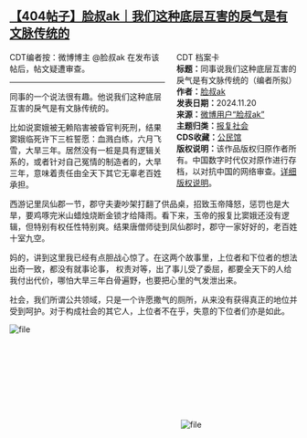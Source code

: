 <!--1732101089000-->
[【404帖子】脸叔ak｜我们这种底层互害的戾气是有文脉传统的](https://chinadigitaltimes.net/chinese/713252.html)
------

<div style="width:42%;float:right;padding-left:20px;"><div class="su-spoiler su-spoiler-style-fancy su-spoiler-icon-chevron-circle" data-scroll-offset="0" data-anchor-in-url="no"><div class="su-spoiler-title" tabindex="0" role="button"><span class="su-spoiler-icon"></span>CDT 档案卡</div><div class="su-spoiler-content su-u-clearfix su-u-trim"><strong>标题：</strong>同事说我们这种底层互害的戾气是有文脉传统的（编者所拟）<br><strong>作者：</strong><a href="https://chinadigitaltimes.net/space/脸叔ak" target="_blank">脸叔ak</a><br><strong>发表日期：</strong>2024.11.20<br><strong>来源：</strong><a href="" target="_blank">微博用户“脸叔ak”</a><br><strong>主题归类：</strong><a href="https://chinadigitaltimes.net/space/报复社会" target="_blank">报复社会</a><br><strong>CDS收藏：</strong><a href="https://chinadigitaltimes.net/space/%E5%85%AC%E6%B0%91%E9%A6%86" target="_blank" rel="noopener">公民馆</a><br><strong>版权说明：</strong>该作品版权归原作者所有。中国数字时代仅对原作进行存档，以对抗中国的网络审查。<a href="https://chinadigitaltimes.net/chinese/copyright">详细版权说明</a>。</div></div></div><p>CDT编者按：微博博主 @脸叔ak 在发布该帖后，帖文疑遭审查。</p><hr><p>同事的一个说法很有趣。他说我们这种底层互害的戾气是有文脉传统的。</p><p>比如说窦娥被无赖陷害被昏官判死刑，结果窦娥临死许下三桩誓愿：血溅白练，六月飞雪，大旱三年。居然没有一桩是具有逻辑关系的，或者针对自己冤情的制造者的，大旱三年，意味着责任由全天下其它无辜老百姓承担。</p><p>西游记里凤仙郡一节，郡守夫妻吵架打翻了供品桌，招致玉帝降怒，惩罚也是大旱，要鸡啄完米山蜡烛烧断金锁才给降雨。看下来，玉帝的报复比窦娥还没有逻辑，但特别有权任性特别爽。结果唐僧师徒到凤仙郡时，郡守一家好好的，老百姓十室九空。</p><p>妈的，讲到这里我已经有点胆战心惊了。在这两个故事里，上位者和下位者的想法出奇一致，都没有就事论事， 权责对等，出了事儿受了委屈，都要全天下的人给我付出代价，哪怕大旱三年白骨遍野，也要把心里的气发泄出来。</p><p>社会，我们所谓公共领域，只是一个许愿撒气的厕所，从来没有获得真正的地位并受到呵护。对于构成社会的其它人，上位者不在乎，失意的下位者们亦是如此。</p><p><img decoding="async" src="https://chinadigitaltimes.net/chinese/files/2024/11/image-1732091125891.png" alt="file"></p><p><img decoding="async" src="data:image/svg+xml,%3Csvg%20xmlns='http://www.w3.org/2000/svg'%20viewBox='0%200%200%200'%3E%3C/svg%3E" alt="file" data-lazy-src="https://chinadigitaltimes.net/chinese/files/2024/11/image-1732091194606.png"><noscript><img decoding="async" src="https://chinadigitaltimes.net/chinese/files/2024/11/image-1732091194606.png" alt="file"></noscript></p><div class="addtoany_share_save_container addtoany_content addtoany_content_bottom"><div class="a2a_kit a2a_kit_size_32 addtoany_list" data-a2a-url="https://chinadigitaltimes.net/chinese/713252.html" data-a2a-title="【404帖子】脸叔ak｜我们这种底层互害的戾气是有文脉传统的"><a class="a2a_button_facebook" href="https://www.addtoany.com/add_to/facebook?linkurl=https%3A%2F%2Fchinadigitaltimes.net%2Fchinese%2F713252.html&amp;linkname=%E3%80%90404%E5%B8%96%E5%AD%90%E3%80%91%E8%84%B8%E5%8F%94ak%EF%BD%9C%E6%88%91%E4%BB%AC%E8%BF%99%E7%A7%8D%E5%BA%95%E5%B1%82%E4%BA%92%E5%AE%B3%E7%9A%84%E6%88%BE%E6%B0%94%E6%98%AF%E6%9C%89%E6%96%87%E8%84%89%E4%BC%A0%E7%BB%9F%E7%9A%84" title="Facebook" rel="nofollow noopener" target="_blank"></a><a class="a2a_button_twitter" href="https://www.addtoany.com/add_to/twitter?linkurl=https%3A%2F%2Fchinadigitaltimes.net%2Fchinese%2F713252.html&amp;linkname=%E3%80%90404%E5%B8%96%E5%AD%90%E3%80%91%E8%84%B8%E5%8F%94ak%EF%BD%9C%E6%88%91%E4%BB%AC%E8%BF%99%E7%A7%8D%E5%BA%95%E5%B1%82%E4%BA%92%E5%AE%B3%E7%9A%84%E6%88%BE%E6%B0%94%E6%98%AF%E6%9C%89%E6%96%87%E8%84%89%E4%BC%A0%E7%BB%9F%E7%9A%84" title="Twitter" rel="nofollow noopener" target="_blank"></a><a class="a2a_button_telegram" href="https://www.addtoany.com/add_to/telegram?linkurl=https%3A%2F%2Fchinadigitaltimes.net%2Fchinese%2F713252.html&amp;linkname=%E3%80%90404%E5%B8%96%E5%AD%90%E3%80%91%E8%84%B8%E5%8F%94ak%EF%BD%9C%E6%88%91%E4%BB%AC%E8%BF%99%E7%A7%8D%E5%BA%95%E5%B1%82%E4%BA%92%E5%AE%B3%E7%9A%84%E6%88%BE%E6%B0%94%E6%98%AF%E6%9C%89%E6%96%87%E8%84%89%E4%BC%A0%E7%BB%9F%E7%9A%84" title="Telegram" rel="nofollow noopener" target="_blank"></a><a class="a2a_button_reddit" href="https://www.addtoany.com/add_to/reddit?linkurl=https%3A%2F%2Fchinadigitaltimes.net%2Fchinese%2F713252.html&amp;linkname=%E3%80%90404%E5%B8%96%E5%AD%90%E3%80%91%E8%84%B8%E5%8F%94ak%EF%BD%9C%E6%88%91%E4%BB%AC%E8%BF%99%E7%A7%8D%E5%BA%95%E5%B1%82%E4%BA%92%E5%AE%B3%E7%9A%84%E6%88%BE%E6%B0%94%E6%98%AF%E6%9C%89%E6%96%87%E8%84%89%E4%BC%A0%E7%BB%9F%E7%9A%84" title="Reddit" rel="nofollow noopener" target="_blank"></a><a class="a2a_button_whatsapp" href="https://www.addtoany.com/add_to/whatsapp?linkurl=https%3A%2F%2Fchinadigitaltimes.net%2Fchinese%2F713252.html&amp;linkname=%E3%80%90404%E5%B8%96%E5%AD%90%E3%80%91%E8%84%B8%E5%8F%94ak%EF%BD%9C%E6%88%91%E4%BB%AC%E8%BF%99%E7%A7%8D%E5%BA%95%E5%B1%82%E4%BA%92%E5%AE%B3%E7%9A%84%E6%88%BE%E6%B0%94%E6%98%AF%E6%9C%89%E6%96%87%E8%84%89%E4%BC%A0%E7%BB%9F%E7%9A%84" title="WhatsApp" rel="nofollow noopener" target="_blank"></a><a class="a2a_button_email" href="https://www.addtoany.com/add_to/email?linkurl=https%3A%2F%2Fchinadigitaltimes.net%2Fchinese%2F713252.html&amp;linkname=%E3%80%90404%E5%B8%96%E5%AD%90%E3%80%91%E8%84%B8%E5%8F%94ak%EF%BD%9C%E6%88%91%E4%BB%AC%E8%BF%99%E7%A7%8D%E5%BA%95%E5%B1%82%E4%BA%92%E5%AE%B3%E7%9A%84%E6%88%BE%E6%B0%94%E6%98%AF%E6%9C%89%E6%96%87%E8%84%89%E4%BC%A0%E7%BB%9F%E7%9A%84" title="Email" rel="nofollow noopener" target="_blank"></a><a class="a2a_button_copy_link" href="https://www.addtoany.com/add_to/copy_link?linkurl=https%3A%2F%2Fchinadigitaltimes.net%2Fchinese%2F713252.html&amp;linkname=%E3%80%90404%E5%B8%96%E5%AD%90%E3%80%91%E8%84%B8%E5%8F%94ak%EF%BD%9C%E6%88%91%E4%BB%AC%E8%BF%99%E7%A7%8D%E5%BA%95%E5%B1%82%E4%BA%92%E5%AE%B3%E7%9A%84%E6%88%BE%E6%B0%94%E6%98%AF%E6%9C%89%E6%96%87%E8%84%89%E4%BC%A0%E7%BB%9F%E7%9A%84" title="Copy Link" rel="nofollow noopener" target="_blank"></a><a class="a2a_dd addtoany_share_save addtoany_share" href="https://www.addtoany.com/share"></a></div></div>
